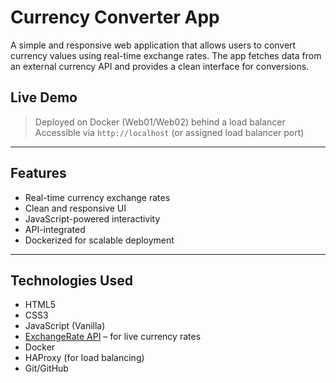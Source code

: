 #  Currency Converter App

A simple and responsive web application that allows users to convert currency values using real-time exchange rates. The app fetches data from an external currency API and provides a clean interface for conversions.

##  Live Demo

> Deployed on Docker (Web01/Web02) behind a load balancer  
> Accessible via `http://localhost` (or assigned load balancer port)

---

##  Features

- Real-time currency exchange rates
- Clean and responsive UI
- JavaScript-powered interactivity
- API-integrated
- Dockerized for scalable deployment

---

##  Technologies Used

- HTML5
- CSS3
- JavaScript (Vanilla)
- [ExchangeRate API](https://apilayer.com/marketplace/exchangerates_data-api) – for live currency rates
- Docker
- HAProxy (for load balancing)
- Git/GitHub
